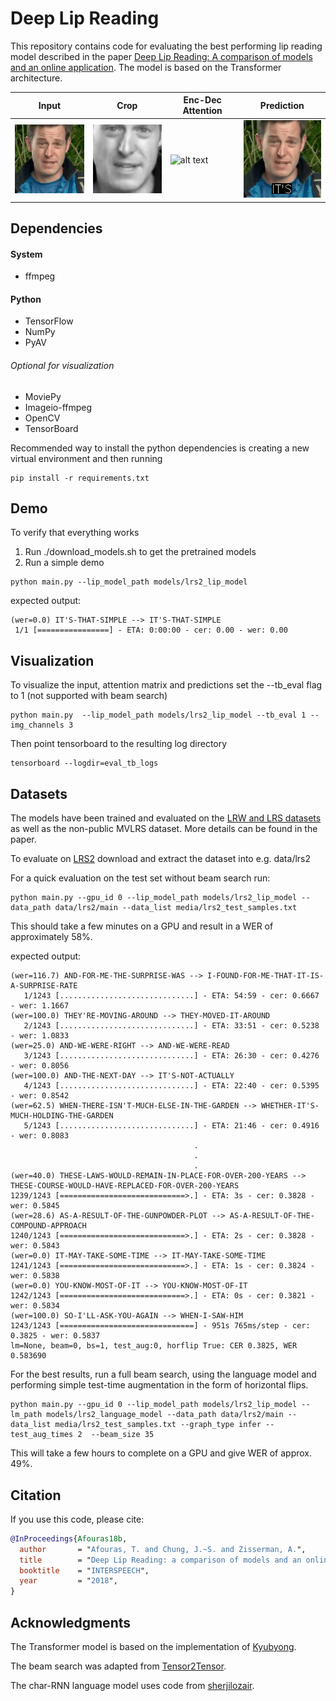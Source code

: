 # Deep Lip Reading

This repository contains code for evaluating the best performing lip reading model described in the  paper
[Deep Lip Reading: A comparison of models and an online application](http://www.robots.ox.ac.uk/~vgg/publications/2018/Afouras18b/afouras18b.pdf).
The model is based on the Transformer architecture.

<!---
-->


Input| Crop |Enc-Dec Attention| Prediction
--|--|--|--
![alt text](media/teaser/1-video_input.gif )|![alt text](media/teaser/2-input_to_resnet_160.gif )|![alt text](media/teaser/3-attention.png ) | ![alt text](media/teaser/4-subs.gif)


## Dependencies

#### System 
* ffmpeg

#### Python 
* TensorFlow
* NumPy
* PyAV
###### Optional for visualization
* MoviePy
* Imageio-ffmpeg
* OpenCV
* TensorBoard

Recommended way to install the python dependencies is creating a new virtual environment and then running 

```
pip install -r requirements.txt
```

## Demo

To verify that everything works 
1. Run ./download_models.sh to get the pretrained models 
2. Run a simple demo

```
python main.py --lip_model_path models/lrs2_lip_model 
```

expected output:
```console
(wer=0.0) IT'S-THAT-SIMPLE --> IT'S-THAT-SIMPLE
 1/1 [================] - ETA: 0:00:00 - cer: 0.00 - wer: 0.00
```

## Visualization
To visualize the input, attention matrix and predictions set the --tb_eval flag to 1 (not supported with beam search)
```
python main.py  --lip_model_path models/lrs2_lip_model --tb_eval 1 --img_channels 3
```
Then point tensorboard to the resulting log directory
```
tensorboard --logdir=eval_tb_logs
```

## Datasets
The models have been trained and evaluated on the [LRW and LRS datasets](http://www.robots.ox.ac.uk/~vgg/data/lip_reading/) 
as well as the non-public MVLRS dataset. More details can be found in the paper.

To evaluate on [LRS2](http://www.robots.ox.ac.uk/~vgg/data/lip_reading/lrs2.html) 
download and extract the dataset into e.g. data/lrs2

For a quick evaluation on the test set without beam search run:
```
python main.py --gpu_id 0 --lip_model_path models/lrs2_lip_model --data_path data/lrs2/main --data_list media/lrs2_test_samples.txt 
```
This should take a few minutes on a GPU and result in a WER of approximately 58%.

expected output:
```console
(wer=116.7) AND-FOR-ME-THE-SURPRISE-WAS --> I-FOUND-FOR-ME-THAT-IT-IS-A-SURPRISE-RATE
   1/1243 [..............................] - ETA: 54:59 - cer: 0.6667 - wer: 1.1667
(wer=100.0) THEY'RE-MOVING-AROUND --> THEY-MOVED-IT-AROUND
   2/1243 [..............................] - ETA: 33:51 - cer: 0.5238 - wer: 1.0833
(wer=25.0) AND-WE-WERE-RIGHT --> AND-WE-WERE-READ
   3/1243 [..............................] - ETA: 26:30 - cer: 0.4276 - wer: 0.8056
(wer=100.0) AND-THE-NEXT-DAY --> IT'S-NOT-ACTUALLY
   4/1243 [..............................] - ETA: 22:40 - cer: 0.5395 - wer: 0.8542
(wer=62.5) WHEN-THERE-ISN'T-MUCH-ELSE-IN-THE-GARDEN --> WHETHER-IT'S-MUCH-HOLDING-THE-GARDEN
   5/1243 [..............................] - ETA: 21:46 - cer: 0.4916 - wer: 0.8083
                                         .
                                         .
                                         .
(wer=40.0) THESE-LAWS-WOULD-REMAIN-IN-PLACE-FOR-OVER-200-YEARS --> THESE-COURSE-WOULD-HAVE-REPLACED-FOR-OVER-200-YEARS
1239/1243 [============================>.] - ETA: 3s - cer: 0.3828 - wer: 0.5845
(wer=28.6) AS-A-RESULT-OF-THE-GUNPOWDER-PLOT --> AS-A-RESULT-OF-THE-COMPOUND-APPROACH
1240/1243 [============================>.] - ETA: 2s - cer: 0.3828 - wer: 0.5843
(wer=0.0) IT-MAY-TAKE-SOME-TIME --> IT-MAY-TAKE-SOME-TIME
1241/1243 [============================>.] - ETA: 1s - cer: 0.3824 - wer: 0.5838
(wer=0.0) YOU-KNOW-MOST-OF-IT --> YOU-KNOW-MOST-OF-IT
1242/1243 [============================>.] - ETA: 0s - cer: 0.3821 - wer: 0.5834
(wer=100.0) SO-I'LL-ASK-YOU-AGAIN --> WHEN-I-SAW-HIM
1243/1243 [==============================] - 951s 765ms/step - cer: 0.3825 - wer: 0.5837
lm=None, beam=0, bs=1, test_aug:0, horflip True: CER 0.3825, WER 0.583690

```

For the best results, run a full beam search, using the language model
and performing simple test-time augmentation in the form of horizontal flips.
```
python main.py --gpu_id 0 --lip_model_path models/lrs2_lip_model --lm_path models/lrs2_language_model --data_path data/lrs2/main --data_list media/lrs2_test_samples.txt --graph_type infer --test_aug_times 2  --beam_size 35
```
This will take a few hours to complete on a GPU and give WER of approx. 49%. 

<!---
## Visual frontend
The visual frontend can be used to extract powerful visual representaitons.
-->


## Citation
If you use this code, please cite:

```bibtex
@InProceedings{Afouras18b,
  author       = "Afouras, T. and Chung, J.~S. and Zisserman, A.",
  title        = "Deep Lip Reading: a comparison of models and an online application",
  booktitle    = "INTERSPEECH",
  year         = "2018",
}
```


## Acknowledgments
The Transformer model is based on the implementation of [Kyubyong](https://github.com/Kyubyong/transformer).

The beam search was adapted from [Tensor2Tensor](https://github.com/tensorflow/tensor2tensor/blob/master/tensor2tensor/utils/beam_search.py).

The char-RNN language model uses code from [sherjilozair](https://github.com/sherjilozair/char-rnn-tensorflow).
